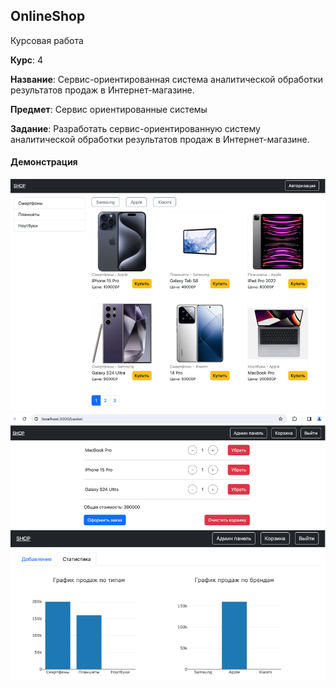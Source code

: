 ## OnlineShop

Курсовая работа

**Курс**: 4

**Название**: Сервис-ориентированная система аналитической обработки результатов продаж в Интернет-магазине.

**Предмет**: Сервис ориентированные системы

**Задание**: Разработать сервис-ориентированную систему аналитической обработки результатов продаж в Интернет-магазине.

#### Демонстрация

![Главная страница](images/pic1.png)
![Корзина товаров](images/pic2.png)
![Раздел аналитики](images/pic3.png)
